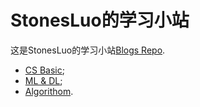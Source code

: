 # StonesLuo的学习小站

这是StonesLuo的学习小站[Blogs Repo](https://github.com/StonesLuo/stonesluo.github.io).

* [CS Basic](https://stonesluo.github.io);
* [ML & DL](https://stonesluo-ml.github.io);
* [Algorithom](https://stonesluo-algor.github.io).


